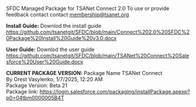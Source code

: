 SFDC Managed Package for TSANet Connect 2.0
To use or provide feedback contact contact membership@tsanet.org

<b>Install Guide:</b>  Downlod the install guide   
https://github.com/tsanetgit/SFDC/blob/main/Connect%202.0%20SFDC%20Package%20Install%20Guide%20v3.0.docx

<b>User Guide:</b>  Downlod the user guide   
https://github.com/tsanetgit/SFDC/blob/main/TSANet%20Connect%20Salesforce%20User%20Guide.docx

<b>CURRENT PACKAGE VERSION:</b>
Package Name	TSANet Connect	<br>
By	Orest Vasylenko,   1/7/2025, 12:20 AM<br>
Package Version: Beta 21<br>
Package link: https://login.salesforce.com/packaging/installPackage.apexp?p0=04tbm0000005B4T
